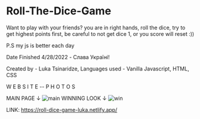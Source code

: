 # Roll-The-Dice-Game

Want to play with your friends? you are in right hands, roll the dice, try to get highest points first,
be careful to not get dice 1, or you score will reset :))

P.S my js is better each day

Date Finished 4/28/2022 - Слава Україні!

Created by - Luka Tsinaridze, Languages used - Vanilla Javascript, HTML, CSS

W E B S I T E -- P H O T O S

MAIN PAGE ↓
![main](https://user-images.githubusercontent.com/100978682/165980522-e588530b-5aa7-4753-bcaa-4eff5a88424f.png)
WINNING LOOK ↓
![win](https://user-images.githubusercontent.com/100978682/165981237-b8c843f7-3380-4105-8f60-4fc043ef813f.png)

LINK: https://roll-dice-game-luka.netlify.app/
